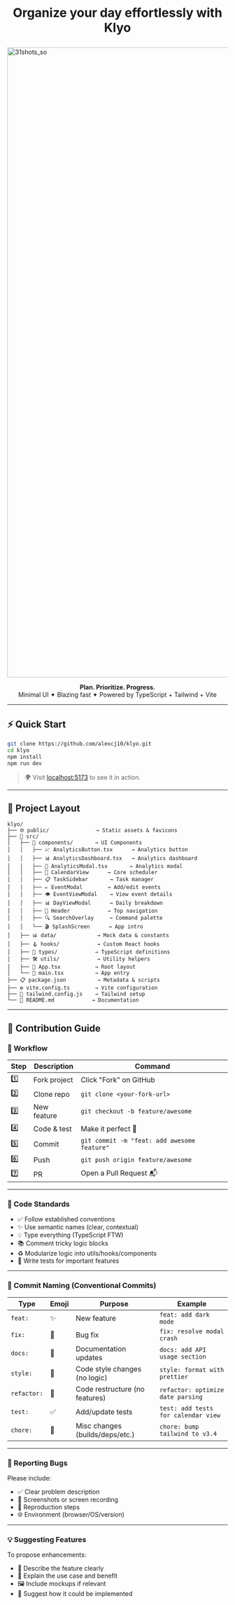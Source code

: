 # <p align="center">Organize your day effortlessly with Klyo</p>
<img width="1920" height="1440" alt="31shots_so" src="https://github.com/user-attachments/assets/6d493468-507a-4866-a7b5-839ba0b6fbc6" />

<p align="center">
  <strong>Plan. Prioritize. Progress.</strong><br/>
  Minimal UI ✦ Blazing fast ✦ Powered by TypeScript + Tailwind + Vite
</p>

---

## ⚡ Quick Start

```bash
git clone https://github.com/alexcj10/klyo.git
cd klyo
npm install
npm run dev
```

> 🌍 Visit [localhost:5173](http://localhost:5173) to see it in action.

---

## 🧭 Project Layout

```
klyo/
├── 🌐 public/               → Static assets & favicons
├── 📁 src/
│   ├── 🧩 components/       → UI Components
│   │   ├── 📈 AnalyticsButton.tsx      → Analytics button
│   │   ├── 📊 AnalyticsDashboard.tsx   → Analytics dashboard
│   │   ├── 📝 AnalyticsModal.tsx       → Analytics modal
│   │   ├── 📅 CalendarView      → Core scheduler
│   │   ├── 📋 TaskSidebar       → Task manager
│   │   ├── ✏️ EventModal        → Add/edit events
│   │   ├── 👁️ EventViewModal    → View event details
│   │   ├── 📊 DayViewModal      → Daily breakdown
│   │   ├── 🎯 Header            → Top navigation
│   │   ├── 🔍 SearchOverlay     → Command palette
│   │   └── 🎬 SplashScreen      → App intro
│   ├── 📊 data/             → Mock data & constants
│   ├── 🪝 hooks/            → Custom React hooks
│   ├── 🎯 types/            → TypeScript definitions
│   ├── 🛠️ utils/            → Utility helpers
│   ├── 🚀 App.tsx           → Root layout
│   └── 🎯 main.tsx          → App entry
├── 📋 package.json          → Metadata & scripts
├── ⚙️ vite.config.ts        → Vite configuration
├── 🎨 tailwind.config.js    → Tailwind setup
└── 📖 README.md            → Documentation
```

---

## 🤝 Contribution Guide

### 🧱 Workflow

| Step | Description  | Command                                     |
| ---- | ------------ | ------------------------------------------- |
| 1️⃣  | Fork project | Click "Fork" on GitHub                      |
| 2️⃣  | Clone repo   | `git clone <your-fork-url>`                 |
| 3️⃣  | New feature  | `git checkout -b feature/awesome`           |
| 4️⃣  | Code & test  | Make it perfect 💅                          |
| 5️⃣  | Commit       | `git commit -m "feat: add awesome feature"` |
| 6️⃣  | Push         | `git push origin feature/awesome`           |
| 7️⃣  | PR           | Open a Pull Request 📬                      |

---

### 🧠 Code Standards

* ✅ Follow established conventions
* ✨ Use semantic names (clear, contextual)
* 💡 Type everything (TypeScript FTW)
* 📚 Comment tricky logic blocks
* ♻️ Modularize logic into utils/hooks/components
* 🧪 Write tests for important features

---

### 🔖 Commit Naming (Conventional Commits)

| Type        | Emoji | Purpose                         | Example                             |
| ----------- | ----- | ------------------------------- | ----------------------------------- |
| `feat:`     | ✨     | New feature                     | `feat: add dark mode`               |
| `fix:`      | 🐛    | Bug fix                         | `fix: resolve modal crash`          |
| `docs:`     | 📝    | Documentation updates           | `docs: add API usage section`       |
| `style:`    | 🎨    | Code style changes (no logic)   | `style: format with prettier`       |
| `refactor:` | 🔧    | Code restructure (no features)  | `refactor: optimize date parsing`   |
| `test:`     | ✅     | Add/update tests                | `test: add tests for calendar view` |
| `chore:`    | 🔁    | Misc changes (builds/deps/etc.) | `chore: bump tailwind to v3.4`      |

---

### 🐞 Reporting Bugs

Please include:

* ✅ Clear problem description
* 📸 Screenshots or screen recording
* 🔁 Reproduction steps
* 🌐 Environment (browser/OS/version)

---

### 💡 Suggesting Features

To propose enhancements:

* 🎯 Describe the feature clearly
* 📍 Explain the use case and benefit
* 🖼️ Include mockups if relevant
* 💬 Suggest how it could be implemented
